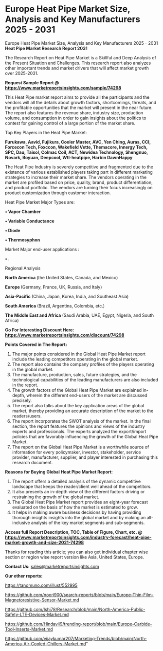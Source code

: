 # Europe Heat Pipe Market Size, Analysis and Key Manufacturers 2025 - 2031
 Europe Heat Pipe Market Size, Analysis and Key Manufacturers 2025 - 2031
<strong>Heat Pipe Market Research Report 2031</strong>

The Research Report on Heat Pipe Market is a Skillful and Deep Analysis of the Present Situation and Challenges. This research report also analyzes other important trends and market drivers that will affect market growth over 2025-2031.

<strong>Request Sample Report @ <a href=https://www.marketreportsinsights.com/sample/74298>https://www.marketreportsinsights.com/sample/74298</a></strong>

This Heat Pipe market report aims to provide all the participants and the vendors will all the details about growth factors, shortcomings, threats, and the profitable opportunities that the market will present in the near future. The report also features the revenue share, industry size, production volume, and consumption in order to gain insights about the politics to contest for gaining control of a large portion of the market share.

Top Key Players in the Heat Pipe Market:

<strong>Furukawa, Aavid, Fujikura, Cooler Master, AVC, Yen Ching, Auras, CCI, Forcecon Tech, Foxccon, Wakefield Vette, Themacore, Innergy Tech, SPC, Dau, Taisol, Colmac Coil, ACT, Newidea Technology, Shengnuo, Novark, Boyuan, Deepcool, Wtl-heatpipe, Harbin DawnHappy</strong>

The Heat Pipe Industry is severely competitive and fragmented due to the existence of various established players taking part in different marketing strategies to increase their market share. The vendors operating in the market are profiled based on price, quality, brand, product differentiation, and product portfolio. The vendors are turning their focus increasingly on product customization through customer interaction.

Heat Pipe Market Major Types are:

<strong>• Vapor Chamber

• Variable Conductance

• Diode

• Thermosyphon</strong>

Market Major end-user applications :

<strong>• .</strong>

Regional Analysis

</u><strong><b>North America</b></strong> (the United States, Canada, and Mexico)

<strong><b>Europe </b></strong>(Germany, France, UK, Russia, and Italy)

<strong><b>Asia-Pacific</b></strong> (China, Japan, Korea, India, and Southeast Asia)

<strong><b>South America</b></strong> (Brazil, Argentina, Colombia, etc.)

<strong><b>The Middle East and Africa</b></strong> (Saudi Arabia, UAE, Egypt, Nigeria, and South Africa)

<strong>Go For Interesting Discount Here: <a href=https://www.marketreportsinsights.com/discount/74298>https://www.marketreportsinsights.com/discount/74298</a></strong>

<strong>Points Covered in The Report:</strong>
<ol>
  <li>The major points considered in the Global Heat Pipe Market report include the leading competitors operating in the global market.</li>
  <li>The report also contains the company profiles of the players operating in the global market.</li>
  <li>The manufacture, production, sales, future strategies, and the technological capabilities of the leading manufacturers are also included in the report.</li>
  <li>The growth factors of the Global Heat Pipe Market are explained in-depth, wherein the different end-users of the market are discussed precisely.</li>
  <li>The report also talks about the key application areas of the global market, thereby providing an accurate description of the market to the readers/users.</li>
  <li>The report incorporates the SWOT analysis of the market. In the final section, the report features the opinions and views of the industry experts and professionals. The experts analyzed the export/import policies that are favorably influencing the growth of the Global Heat Pipe Market.</li>
  <li>The report on the Global Heat Pipe Market is a worthwhile source of information for every policymaker, investor, stakeholder, service provider, manufacturer, supplier, and player interested in purchasing this research document.</li>
</ol>
<strong>Reasons for Buying Global Heat Pipe Market Report:</strong>

<ol>
  <li>The report offers a detailed analysis of the dynamic competitive landscape that keeps the reader/client well ahead of the competitors.</li>
  <li>It also presents an in-depth view of the different factors driving or restraining the growth of the global market.</li>
  <li>The Global Heat Pipe Market report provides an eight-year forecast evaluated on the basis of how the market is estimated to grow.</li>
  <li>It helps in making aware business decisions by having providing thorough insights insights into the global market and by making an all-inclusive analysis of the key market segments and sub-segments.</li>
</ol>
<strong>Access full Report Description, TOC, Table of Figure, Chart, etc. @ <a href=https://www.marketreportsinsights.com/industry-forecast/heat-pipe-market-growth-and-size-2021-74298>https://www.marketreportsinsights.com/industry-forecast/heat-pipe-market-growth-and-size-2021-74298</a></strong>


Thanks for reading this article; you can also get individual chapter wise section or region wise report version like Asia, United States, Europe.

<strong>Contact Us:</strong>
sales@marketreportsinsights.com

<strong>Our other reports:</strong>

<a href=https://tanomuno.com/illust/552995>https://tanomuno.com/illust/552995</a>

<a href=https://github.com/noori900/search-reports/blob/main/Europe-Thin-Film-Magnetoresistive-Sensor-Market.md>https://github.com/noori900/search-reports/blob/main/Europe-Thin-Film-Magnetoresistive-Sensor-Market.md</a>

<a href=https://github.com/Ishi78/Research/blob/main/North-America-Public-Safety-LTE-Devices-Market.md>https://github.com/Ishi78/Research/blob/main/North-America-Public-Safety-LTE-Devices-Market.md</a>

<a href=https://github.com/Hindavii9/trending-report/blob/main/Europe-Carbide-Tool-Inserts-Market.md>https://github.com/Hindavii9/trending-report/blob/main/Europe-Carbide-Tool-Inserts-Market.md</a>

<a href=https://github.com/vijaykumar207/Marketing-Trends/blob/main/North-America-Air-Cooled-Chillers-Market.md>https://github.com/vijaykumar207/Marketing-Trends/blob/main/North-America-Air-Cooled-Chillers-Market.md</a>"
